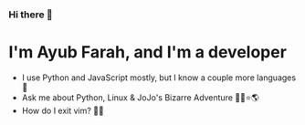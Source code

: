 ### Hi there 👋

# I'm Ayub Farah, and I'm a developer

- I use Python and JavaScript mostly, but I know a couple more languages 🐍
- Ask me about Python, Linux & JoJo's Bizarre Adventure 🐍🐧⭐🌎
- How do I exit vim? 🤔🚪


<!--
**ayubf/ayubf** is a ✨ _special_ ✨ repository because its `README.md` (this file) appears on your GitHub profile.

Here are some ideas to get you started:

- 🔭 I’m currently working on ...
- 🌱 I’m currently learning ...
- 👯 I’m looking to collaborate on ...
- 🤔 I’m looking for help with ...
- 💬 Ask me about ...
- 📫 How to reach me: ...
- 😄 Pronouns: ...
- ⚡ Fun fact: ...
-->
